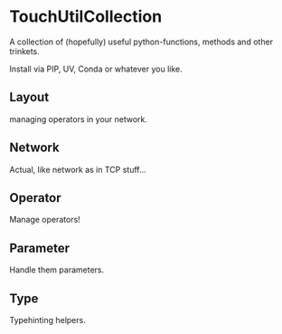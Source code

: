 # TouchUtilCollection
A collection of (hopefully) useful python-functions, methods and other trinkets.

Install via PIP, UV, Conda or whatever you like. 

## Layout
managing operators in your network.

## Network
Actual, like network as in TCP stuff...

## Operator
Manage operators!

## Parameter
Handle them parameters.

## Type
Typehinting helpers.